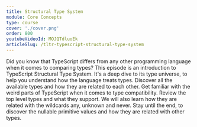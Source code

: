 ```yaml
---
title: Structural Type System
module: Core Concepts
type: course
cover: './cover.png'
order: 800
youtubeVideoId: MOJQTdluoEk
articleSlug: /tltr-typescript-structural-type-system
---
```


Did you know that TypeScript differs from any other programming language when it comes to comparing types? This episode is an introduction to TypeScript Structural Type System. It's a deep dive to its type universe, to help you understand how the language treats types. Discover all the available types and how they are related to each other. Get familiar with the weird parts of TypeScript when it comes to type compatibility. Review the top level types and what they support. We will also learn how they are related with the wildcards any, unknown and never. Stay until the end, to discover the nullable primitive values and how they are related with other types.